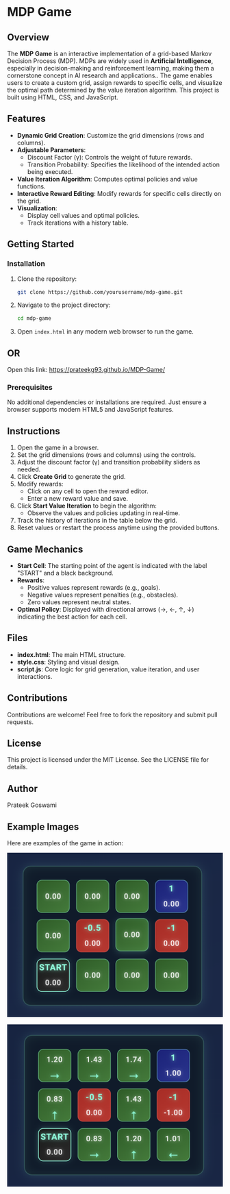 # MDP Game

## Overview

The **MDP Game** is an interactive implementation of a grid-based Markov Decision Process (MDP). MDPs are widely used in **Artificial Intelligence**, especially in decision-making and reinforcement learning, making them a cornerstone concept in AI research and applications.. The game enables users to create a custom grid, assign rewards to specific cells, and visualize the optimal path determined by the value iteration algorithm. This project is built using HTML, CSS, and JavaScript.

## Features

- **Dynamic Grid Creation**: Customize the grid dimensions (rows and columns).
- **Adjustable Parameters**:
  - Discount Factor (γ): Controls the weight of future rewards.
  - Transition Probability: Specifies the likelihood of the intended action being executed.
- **Value Iteration Algorithm**: Computes optimal policies and value functions.
- **Interactive Reward Editing**: Modify rewards for specific cells directly on the grid.
- **Visualization**:
  - Display cell values and optimal policies.
  - Track iterations with a history table.

## Getting Started

### Installation

1. Clone the repository:
   ```bash
   git clone https://github.com/yourusername/mdp-game.git
   ```
2. Navigate to the project directory:
   ```bash
   cd mdp-game
   ```
3. Open `index.html` in any modern web browser to run the game.

## OR

Open this link: https://prateekg93.github.io/MDP-Game/

### Prerequisites

No additional dependencies or installations are required. Just ensure a browser supports modern HTML5 and JavaScript features.

## Instructions

1. Open the game in a browser.
2. Set the grid dimensions (rows and columns) using the controls.
3. Adjust the discount factor (γ) and transition probability sliders as needed.
4. Click **Create Grid** to generate the grid.
5. Modify rewards:
   - Click on any cell to open the reward editor.
   - Enter a new reward value and save.
6. Click **Start Value Iteration** to begin the algorithm:
   - Observe the values and policies updating in real-time.
7. Track the history of iterations in the table below the grid.
8. Reset values or restart the process anytime using the provided buttons.

## Game Mechanics

- **Start Cell**: The starting point of the agent is indicated with the label "START" and a black background.
- **Rewards**:
  - Positive values represent rewards (e.g., goals).
  - Negative values represent penalties (e.g., obstacles).
  - Zero values represent neutral states.
- **Optimal Policy**: Displayed with directional arrows (→, ←, ↑, ↓) indicating the best action for each cell.

## Files

- **index.html**: The main HTML structure.
- **style.css**: Styling and visual design.
- **script.js**: Core logic for grid generation, value iteration, and user interactions.

## Contributions

Contributions are welcome! Feel free to fork the repository and submit pull requests.

## License

This project is licensed under the MIT License. See the LICENSE file for details.

## Author

Prateek Goswami

## Example Images

Here are examples of the game in action:

![Example 1](images/Example1.png)

![Example 2](images/Example2.png)




